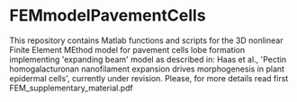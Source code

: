 # FEMmodelPavementCells
This repository contains Matlab functions and scripts for the 3D nonlinear Finite Element MEthod model for pavement cells lobe formation implementing 'expanding beam' model as described in:
Haas et al., 'Pectin homogalacturonan nanofilament expansion drives morphogenesis in plant epidermal cells', currently under revision. Please, for more details read first FEM_supplementary_material.pdf
